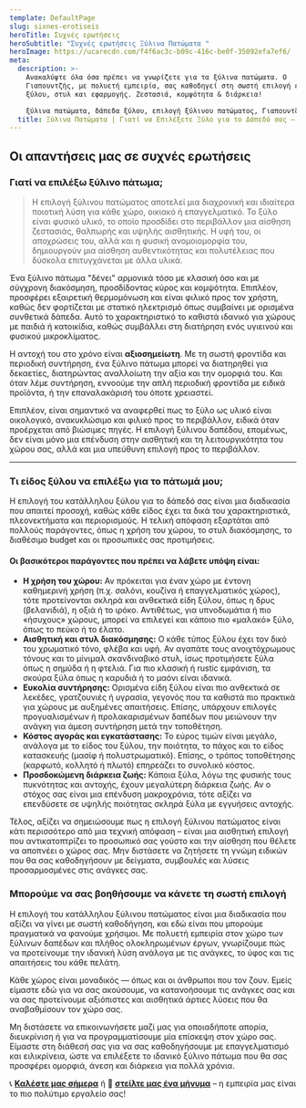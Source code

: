 ```yaml
---
template: DefaultPage
slug: sixnes-erotiseis
heroTitle: Συχνές ερωτήσεις
heroSubtitle: "Συχνές ερωτήσεις Ξύλινα Πατώματα "
heroImage: https://ucarecdn.com/f4f6ac3c-b09c-416c-be0f-35092efa7ef6/
meta:
  description: >-
    Ανακαλύψτε όλα όσα πρέπει να γνωρίζετε για τα ξύλινα πατώματα. Ο
    Γιαπουντζής, με πολυετή εμπειρία, σας καθοδηγεί στη σωστή επιλογή είδους
    ξύλου, στυλ και εφαρμογής. Ζεστασιά, κομψότητα & διάρκεια!

    ξύλινα πατώματα, δάπεδα ξύλου, επιλογή ξύλινου πατώματος, Γιαπουντζής, φυσικό ξύλο, δρυς δάπεδο, τοποθέτηση πατώματος, ξύλινο δάπεδο 
  title: Ξύλινα Πατώματα | Γιατί να Επιλέξετε Ξύλο για το Δάπεδό σας – Γιαπουντζής
---
```

## Οι απαντήσεις μας σε συχνές ερωτήσεις

### **Γιατί να επιλέξω ξύλινο πάτωμα;**

> Η επιλογή ξύλινου πατώματος αποτελεί μια διαχρονική και ιδιαίτερα ποιοτική λύση για κάθε χώρο, οικιακό ή επαγγελματικό. Το ξύλο είναι φυσικό υλικό, το οποίο προσδίδει στο περιβάλλον μια αίσθηση ζεστασιάς, θαλπωρής και υψηλής αισθητικής. Η υφή του, οι αποχρώσεις του, αλλά και η φυσική ανομοιομορφία του, δημιουργούν μια αίσθηση αυθεντικότητας και πολυτέλειας που δύσκολα επιτυγχάνεται με άλλα υλικά.

Ένα ξύλινο πάτωμα "δένει" αρμονικά τόσο με κλασική όσο και με σύγχρονη διακόσμηση, προσδίδοντας κύρος και κομψότητα. Επιπλέον, προσφέρει εξαιρετική θερμομόνωση και είναι φιλικό προς τον χρήστη, καθώς δεν φορτίζεται με στατικό ηλεκτρισμό όπως συμβαίνει με ορισμένα συνθετικά δάπεδα. Αυτό το χαρακτηριστικό το καθιστά ιδανικό για χώρους με παιδιά ή κατοικίδια, καθώς συμβάλλει στη διατήρηση ενός υγιεινού και φυσικού μικροκλίματος.

Η αντοχή του στο χρόνο είναι **αξιοσημείωτη**. Με τη σωστή φροντίδα και περιοδική συντήρηση, ένα ξύλινο πάτωμα μπορεί να διατηρηθεί για δεκαετίες, διατηρώντας αναλλοίωτη την αξία και την ομορφιά του. Και όταν λέμε συντήρηση, εννοούμε την απλή περιοδική φροντίδα με ειδικά προϊόντα, ή την επαναλακάρισή του όποτε χρειαστεί.

Επιπλέον, είναι σημαντικό να αναφερθεί πως το ξύλο ως υλικό είναι οικολογικό, ανακυκλώσιμο και φιλικό προς το περιβάλλον, ειδικά όταν προέρχεται από βιώσιμες πηγές. Η επιλογή ξύλινου δαπέδου, επομένως, δεν είναι μόνο μια επένδυση στην αισθητική και τη λειτουργικότητα του χώρου σας, αλλά και μια υπεύθυνη επιλογή προς το περιβάλλον.

- - -

### **Τι είδος ξύλου να επιλέξω για το πάτωμά μου;**

Η επιλογή του κατάλληλου ξύλου για το δάπεδό σας είναι μια διαδικασία που απαιτεί προσοχή, καθώς κάθε είδος έχει τα δικά του χαρακτηριστικά, πλεονεκτήματα και περιορισμούς. Η τελική απόφαση εξαρτάται από πολλούς παράγοντες, όπως η χρήση του χώρου, το στυλ διακόσμησης, το διαθέσιμο budget και οι προσωπικές σας προτιμήσεις.

#### Οι βασικότεροι παράγοντες που πρέπει να λάβετε υπόψη είναι:

* **Η χρήση του χώρου:** Αν πρόκειται για έναν χώρο με έντονη καθημερινή χρήση (π.χ. σαλόνι, κουζίνα ή επαγγελματικός χώρος), τότε προτείνονται σκληρά και ανθεκτικά είδη ξύλου, όπως η δρυς (βελανιδιά), η οξιά ή το ιρόκο. Αντιθέτως, για υπνοδωμάτια ή πιο «ήσυχους» χώρους, μπορεί να επιλεγεί και κάποιο πιο «μαλακό» ξύλο, όπως το πεύκο ή το έλατο.
* **Αισθητική και στυλ διακόσμησης:** Ο κάθε τύπος ξύλου έχει τον δικό του χρωματικό τόνο, φλέβα και υφή. Αν αγαπάτε τους ανοιχτόχρωμους τόνους και το μίνιμαλ σκανδιναβικό στυλ, ίσως προτιμήσετε ξύλα όπως η σημύδα ή η φτελιά. Για πιο κλασική ή rustic εμφάνιση, τα σκούρα ξύλα όπως η καρυδιά ή το μαόνι είναι ιδανικά.
* **Ευκολία συντήρησης:** Ορισμένα είδη ξύλου είναι πιο ανθεκτικά σε λεκέδες, γρατζουνιές ή υγρασία, γεγονός που τα καθιστά πιο πρακτικά για χώρους με αυξημένες απαιτήσεις. Επίσης, υπάρχουν επιλογές προγυαλισμένων ή προλακαρισμένων δαπέδων που μειώνουν την ανάγκη για άμεση συντήρηση μετά την τοποθέτηση.
* **Κόστος αγοράς και εγκατάστασης:** Το εύρος τιμών είναι μεγάλο, ανάλογα με το είδος του ξύλου, την ποιότητα, το πάχος και το είδος κατασκευής (μασίφ ή πολυστρωματικό). Επίσης, ο τρόπος τοποθέτησης (καρφωτό, κολλητό ή πλωτό) επηρεάζει το συνολικό κόστος.
* **Προσδοκώμενη διάρκεια ζωής:** Κάποια ξύλα, λόγω της φυσικής τους πυκνότητας και αντοχής, έχουν μεγαλύτερη διάρκεια ζωής. Αν ο στόχος σας είναι μια επένδυση μακροχρόνια, τότε αξίζει να επενδύσετε σε υψηλής ποιότητας σκληρά ξύλα με εγγυήσεις αντοχής.

Τέλος, αξίζει να σημειώσουμε πως η επιλογή ξύλινου πατώματος είναι κάτι περισσότερο από μια τεχνική απόφαση – είναι μια αισθητική επιλογή που αντικατοπτρίζει το προσωπικό σας γούστο και την αίσθηση που θέλετε να αποπνέει ο χώρος σας. Μην διστάσετε να ζητήσετε τη γνώμη ειδικών που θα σας καθοδηγήσουν με δείγματα, συμβουλές και λύσεις προσαρμοσμένες στις ανάγκες σας.



### **Μπορούμε να σας βοηθήσουμε να κάνετε τη σωστή επιλογή**

Η επιλογή του κατάλληλου ξύλινου πατώματος είναι μια διαδικασία που αξίζει να γίνει με σωστή καθοδήγηση, και εδώ είναι που μπορούμε πραγματικά να φανούμε χρήσιμοι. Με πολυετή εμπειρία στον χώρο των ξύλινων δαπέδων και πλήθος ολοκληρωμένων έργων, γνωρίζουμε πώς να προτείνουμε την ιδανική λύση ανάλογα με τις ανάγκες, το ύφος και τις απαιτήσεις του κάθε πελάτη.

Κάθε χώρος είναι μοναδικός — όπως και οι άνθρωποι που τον ζουν. Εμείς είμαστε εδώ για να σας ακούσουμε, να κατανοήσουμε τις ανάγκες σας και να σας προτείνουμε αξιόπιστες και αισθητικά άρτιες λύσεις που θα αναβαθμίσουν τον χώρο σας.

Μη διστάσετε να επικοινωνήσετε μαζί μας για οποιαδήποτε απορία, διευκρίνιση ή για να προγραμματίσουμε μία επίσκεψη στον χώρο σας. Είμαστε στη διάθεσή σας για να σας καθοδηγήσουμε με επαγγελματισμό και ειλικρίνεια, ώστε να επιλέξετε το ιδανικό ξύλινο πάτωμα που θα σας προσφέρει ομορφιά, άνεση και διάρκεια για πολλά χρόνια.

📞 **[Καλέστε μας σήμερα](tel:+306944756725)** ή 📩 **[στείλτε μας ένα μήνυμα](https://xilinapatomata.gr/contact/)** – η εμπειρία μας είναι το πιο πολύτιμο εργαλείο σας!